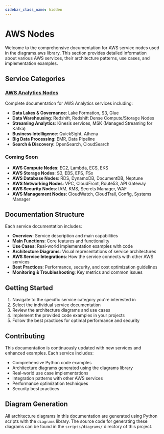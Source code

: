 ```yaml
---
sidebar_class_name: hidden
---
```


# AWS Nodes

Welcome to the comprehensive documentation for AWS service nodes used in the diagrams.aws library. This section provides detailed information about various AWS services, their architecture patterns, use cases, and implementation examples.

## Service Categories

### [AWS Analytics Nodes](./aws-analytics/)

Complete documentation for AWS Analytics services including:

- **Data Lakes & Governance**: Lake Formation, S3, Glue
- **Data Warehousing**: Redshift, Redshift Dense Compute/Storage Nodes
- **Streaming Analytics**: Kinesis services, MSK (Managed Streaming for Kafka)
- **Business Intelligence**: QuickSight, Athena
- **Big Data Processing**: EMR, Data Pipeline
- **Search & Discovery**: OpenSearch, CloudSearch

### Coming Soon

- **AWS Compute Nodes**: EC2, Lambda, ECS, EKS
- **AWS Storage Nodes**: S3, EBS, EFS, FSx
- **AWS Database Nodes**: RDS, DynamoDB, DocumentDB, Neptune
- **AWS Networking Nodes**: VPC, CloudFront, Route53, API Gateway
- **AWS Security Nodes**: IAM, KMS, Secrets Manager, WAF
- **AWS Management Nodes**: CloudWatch, CloudTrail, Config, Systems Manager

## Documentation Structure

Each service documentation includes:

- **Overview**: Service description and main capabilities
- **Main Functions**: Core features and functionality
- **Use Cases**: Real-world implementation examples with code
- **Architecture Diagrams**: Visual representations of service architectures
- **AWS Service Integrations**: How the service connects with other AWS services
- **Best Practices**: Performance, security, and cost optimization guidelines
- **Monitoring & Troubleshooting**: Key metrics and common issues

## Getting Started

1. Navigate to the specific service category you're interested in
2. Select the individual service documentation
3. Review the architecture diagrams and use cases
4. Implement the provided code examples in your projects
5. Follow the best practices for optimal performance and security

## Contributing

This documentation is continuously updated with new services and enhanced examples. Each service includes:

- Comprehensive Python code examples
- Architecture diagrams generated using the diagrams library
- Real-world use case implementations
- Integration patterns with other AWS services
- Performance optimization techniques
- Security best practices

## Diagram Generation

All architecture diagrams in this documentation are generated using Python scripts with the `diagrams` library. The source code for generating these diagrams can be found in the `scripts/diagrams/` directory of this project.
